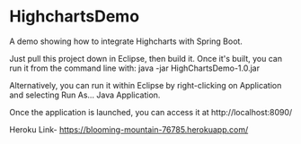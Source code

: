 # HighchartsDemo
A demo showing how to integrate Highcharts with Spring Boot.

Just pull this project down in Eclipse, then build it. Once it's built, you can run it from the command line with:
java -jar HighChartsDemo-1.0.jar

Alternatively, you can run it within Eclipse by right-clicking on Application and selecting Run As... Java Application.

Once the application is launched, you can access it at http://localhost:8090/


Heroku Link- https://blooming-mountain-76785.herokuapp.com/
